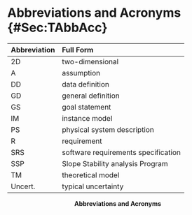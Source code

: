 # Abbreviations and Acronyms {#Sec:TAbbAcc}

<div id="Table:TAbbAcc"></div>

|Abbreviation|Full Form                          |
|:-----------|:----------------------------------|
|2D          |two-dimensional                    |
|A           |assumption                         |
|DD          |data definition                    |
|GD          |general definition                 |
|GS          |goal statement                     |
|IM          |instance model                     |
|PS          |physical system description        |
|R           |requirement                        |
|SRS         |software requirements specification|
|SSP         |Slope Stability analysis Program   |
|TM          |theoretical model                  |
|Uncert.     |typical uncertainty                |

**<p align="center">Abbreviations and Acronyms</p>**
